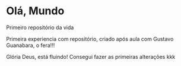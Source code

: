 # Olá, Mundo
 Primeiro repositório da vida

 Primeira experiencia com repositório, criado após aula com Gustavo Guanabara, o fera!!!

 Glória Deus, está fluindo!
Consegui fazer as primeiras alterações kkk
